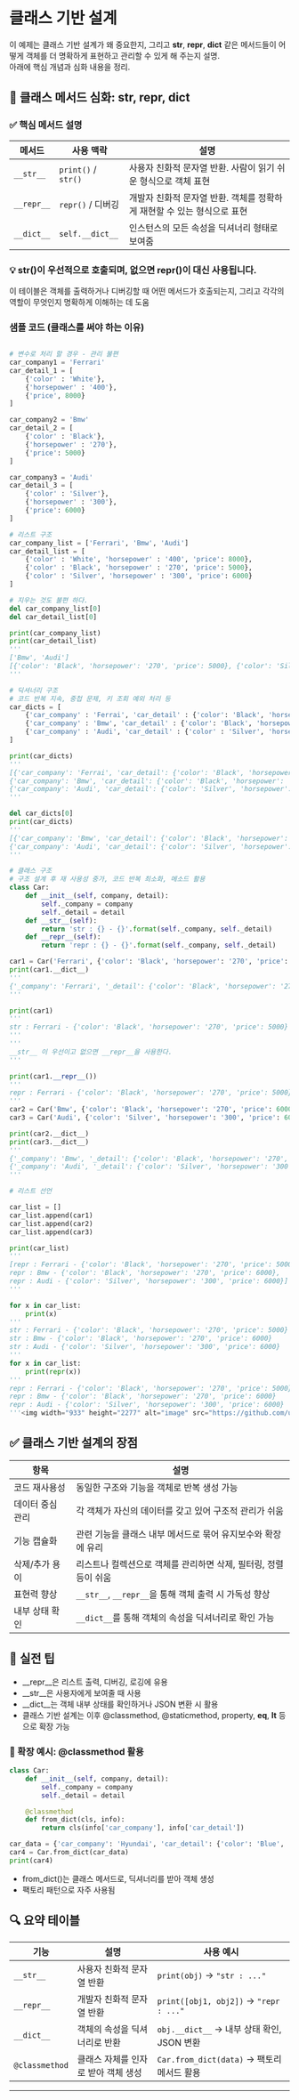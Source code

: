 # 클래스 기반 설계
이 예제는 클래스 기반 설계가 왜 중요한지, 그리고 __str__, __repr__, __dict__ 같은 메서드들이 어떻게 객체를 더 명확하게 표현하고 관리할 수 있게 해 주는지 설명.  
아래에 핵심 개념과 심화 내용을 정리.

## 🧠 클래스 메서드 심화: __str__, __repr__, __dict__
### ✅ 핵심 메서드 설명

| 메서드       | 사용 맥락            | 설명                                                                 |
|--------------|----------------------|----------------------------------------------------------------------|
| `__str__`    | `print()` / `str()`  | 사용자 친화적 문자열 반환. 사람이 읽기 쉬운 형식으로 객체 표현         |
| `__repr__`   | `repr()` / 디버깅     | 개발자 친화적 문자열 반환. 객체를 정확하게 재현할 수 있는 형식으로 표현 |
| `__dict__`   | `self.__dict__`      | 인스턴스의 모든 속성을 딕셔너리 형태로 보여줌                         |

### 💡 __str__()이 우선적으로 호출되며, 없으면 __repr__()이 대신 사용됩니다.
이 테이블은 객체를 출력하거나 디버깅할 때 어떤 메서드가 호출되는지, 그리고 각각의 역할이 무엇인지 명확하게 이해하는 데 도움

### 샘플 코드 (클래스를 써야 하는 이유)
```python

# 변수로 처리 할 경우 - 관리 불편
car_company1 = 'Ferrari'
car_detail_1 = [
    {'color' : 'White'},
    {'horsepower' : '400'},
    {'price', 8000}
]

car_company2 = 'Bmw'
car_detail_2 = [
    {'color' : 'Black'},
    {'horsepower' : '270'},
    {'price': 5000}
]

car_company3 = 'Audi'
car_detail_3 = [
    {'color' : 'Silver'},
    {'horsepower' : '300'},
    {'price': 6000}
]
```
```python
# 리스트 구조
car_company_list = ['Ferrari', 'Bmw', 'Audi']
car_detail_list = [
    {'color' : 'White', 'horsepower' : '400', 'price': 8000},
    {'color' : 'Black', 'horsepower' : '270', 'price': 5000},
    {'color' : 'Silver', 'horsepower' : '300', 'price': 6000}
]

# 지우는 것도 불편 하다.
del car_company_list[0]
del car_detail_list[0]

print(car_company_list)
print(car_detail_list)
'''
['Bmw', 'Audi']
[{'color': 'Black', 'horsepower': '270', 'price': 5000}, {'color': 'Silver', 'horsepower': '300', 'price': 6000}]
'''
```

```python
# 딕셔너리 구조
# 코드 반복 지속, 중첩 문제, 키 조회 예외 처리 등
car_dicts = [
    {'car_company' : 'Ferrai', 'car_detail' : {'color': 'Black', 'horsepower': '270', 'price': 5000}},
    {'car_company' : 'Bmw', 'car_detail' : {'color': 'Black', 'horsepower': '270', 'price': 6000}},
    {'car_company' : 'Audi', 'car_detail' : {'color' : 'Silver', 'horsepower' : '300', 'price': 6000}}
]

print(car_dicts)
'''
[{'car_company': 'Ferrai', 'car_detail': {'color': 'Black', 'horsepower': '270', 'price': 5000}}, 
{'car_company': 'Bmw', 'car_detail': {'color': 'Black', 'horsepower': '270', 'price': 6000}}, 
{'car_company': 'Audi', 'car_detail': {'color': 'Silver', 'horsepower': '300', 'price': 6000}}]
'''

del car_dicts[0]
print(car_dicts)
'''
[{'car_company': 'Bmw', 'car_detail': {'color': 'Black', 'horsepower': '270', 'price': 6000}}, 
{'car_company': 'Audi', 'car_detail': {'color': 'Silver', 'horsepower': '300', 'price': 6000}}]
'''
```
```python
# 클래스 구조
# 구조 설계 후 재 사용성 중가, 코드 반복 최소화, 메소드 활용
class Car:
    def __init__(self, company, detail):
        self._company = company
        self._detail = detail
    def __str__(self):
        return 'str : {} - {}'.format(self._company, self._detail)
    def __repr__(self):
        return 'repr : {} - {}'.format(self._company, self._detail)

car1 = Car('Ferrari', {'color': 'Black', 'horsepower': '270', 'price': 5000})
print(car1.__dict__)
'''
{'_company': 'Ferrari', '_detail': {'color': 'Black', 'horsepower': '270', 'price': 5000}}
'''

print(car1)
'''
str : Ferrari - {'color': 'Black', 'horsepower': '270', 'price': 5000}
'''
'''
__str__ 이 우선이고 없으면 __repr__을 사용한다.
'''

print(car1.__repr__())
'''
repr : Ferrari - {'color': 'Black', 'horsepower': '270', 'price': 5000}
'''
car2 = Car('Bmw', {'color': 'Black', 'horsepower': '270', 'price': 6000})
car3 = Car('Audi', {'color': 'Silver', 'horsepower': '300', 'price': 6000})

print(car2.__dict__)
print(car3.__dict__)
'''
{'_company': 'Bmw', '_detail': {'color': 'Black', 'horsepower': '270', 'price': 6000}}
{'_company': 'Audi', '_detail': {'color': 'Silver', 'horsepower': '300', 'price': 6000}}
'''
```

```python
# 리스트 선언

car_list = []
car_list.append(car1)
car_list.append(car2)
car_list.append(car3)

print(car_list)
'''
[repr : Ferrari - {'color': 'Black', 'horsepower': '270', 'price': 5000}, 
repr : Bmw - {'color': 'Black', 'horsepower': '270', 'price': 6000}, 
repr : Audi - {'color': 'Silver', 'horsepower': '300', 'price': 6000}]
'''

for x in car_list:
    print(x)
'''
str : Ferrari - {'color': 'Black', 'horsepower': '270', 'price': 5000}
str : Bmw - {'color': 'Black', 'horsepower': '270', 'price': 6000}
str : Audi - {'color': 'Silver', 'horsepower': '300', 'price': 6000}
'''
for x in car_list:
    print(repr(x))
'''
repr : Ferrari - {'color': 'Black', 'horsepower': '270', 'price': 5000}
repr : Bmw - {'color': 'Black', 'horsepower': '270', 'price': 6000}
repr : Audi - {'color': 'Silver', 'horsepower': '300', 'price': 6000}
'''<img width="933" height="2277" alt="image" src="https://github.com/user-attachments/assets/a22582fb-a71c-4b0f-ba9c-aaddff715405" />

```


## ✅ 클래스 기반 설계의 장점
| 항목               | 설명                                                                 |
|--------------------|----------------------------------------------------------------------|
| 코드 재사용성       | 동일한 구조와 기능을 객체로 반복 생성 가능                            |
| 데이터 중심 관리    | 각 객체가 자신의 데이터를 갖고 있어 구조적 관리가 쉬움                |
| 기능 캡슐화         | 관련 기능을 클래스 내부 메서드로 묶어 유지보수와 확장에 유리             |
| 삭제/추가 용이      | 리스트나 컬렉션으로 객체를 관리하면 삭제, 필터링, 정렬 등이 쉬움         |
| 표현력 향상         | `__str__`, `__repr__`을 통해 객체 출력 시 가독성 향상                   |
| 내부 상태 확인      | `__dict__`를 통해 객체의 속성을 딕셔너리로 확인 가능                    |


## 📘 실전 팁
- __repr__은 리스트 출력, 디버깅, 로깅에 유용
- __str__은 사용자에게 보여줄 때 사용
- __dict__는 객체 내부 상태를 확인하거나 JSON 변환 시 활용
- 클래스 기반 설계는 이후 @classmethod, @staticmethod, property, __eq__, __lt__ 등으로 확장 가능

### 🔧 확장 예시: @classmethod 활용
```python
class Car:
    def __init__(self, company, detail):
        self._company = company
        self._detail = detail

    @classmethod
    def from_dict(cls, info):
        return cls(info['car_company'], info['car_detail'])

car_data = {'car_company': 'Hyundai', 'car_detail': {'color': 'Blue', 'horsepower': '180', 'price': 3000}}
car4 = Car.from_dict(car_data)
print(car4)
```

- from_dict()는 클래스 메서드로, 딕셔너리를 받아 객체 생성
- 팩토리 패턴으로 자주 사용됨

## 🔍 요약 테이블

| 기능            | 설명                                 | 사용 예시                                 |
|-----------------|--------------------------------------|--------------------------------------------|
| `__str__`       | 사용자 친화적 문자열 반환             | `print(obj)` → `"str : ..."`               |
| `__repr__`      | 개발자 친화적 문자열 반환             | `print([obj1, obj2])` → `"repr : ..."`     |
| `__dict__`      | 객체의 속성을 딕셔너리로 반환         | `obj.__dict__` → 내부 상태 확인, JSON 변환 |
| `@classmethod`  | 클래스 자체를 인자로 받아 객체 생성   | `Car.from_dict(data)` → 팩토리 메서드 활용 |

---

